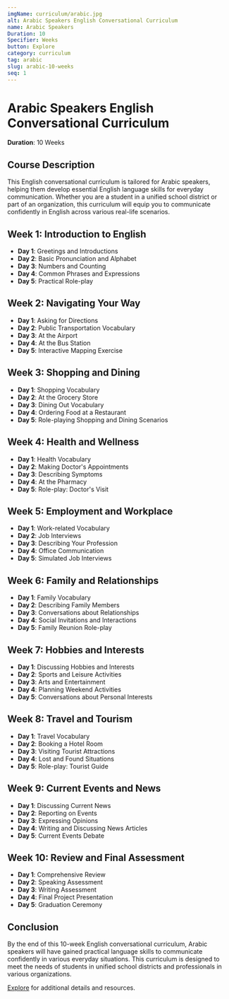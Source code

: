 ```yaml
---
imgName: curriculum/arabic.jpg
alt: Arabic Speakers English Conversational Curriculum
name: Arabic Speakers
Duration: 10
Specifier: Weeks
button: Explore
category: curriculum
tag: arabic
slug: arabic-10-weeks
seq: 1
---
```

# Arabic Speakers English Conversational Curriculum

**Duration**: 10 Weeks

## Course Description
This English conversational curriculum is tailored for Arabic speakers, helping them develop essential English language skills for everyday communication. Whether you are a student in a unified school district or part of an organization, this curriculum will equip you to communicate confidently in English across various real-life scenarios.

## Week 1: Introduction to English
- **Day 1**: Greetings and Introductions
- **Day 2**: Basic Pronunciation and Alphabet
- **Day 3**: Numbers and Counting
- **Day 4**: Common Phrases and Expressions
- **Day 5**: Practical Role-play

## Week 2: Navigating Your Way
- **Day 1**: Asking for Directions
- **Day 2**: Public Transportation Vocabulary
- **Day 3**: At the Airport
- **Day 4**: At the Bus Station
- **Day 5**: Interactive Mapping Exercise

## Week 3: Shopping and Dining
- **Day 1**: Shopping Vocabulary
- **Day 2**: At the Grocery Store
- **Day 3**: Dining Out Vocabulary
- **Day 4**: Ordering Food at a Restaurant
- **Day 5**: Role-playing Shopping and Dining Scenarios

## Week 4: Health and Wellness
- **Day 1**: Health Vocabulary
- **Day 2**: Making Doctor's Appointments
- **Day 3**: Describing Symptoms
- **Day 4**: At the Pharmacy
- **Day 5**: Role-play: Doctor's Visit

## Week 5: Employment and Workplace
- **Day 1**: Work-related Vocabulary
- **Day 2**: Job Interviews
- **Day 3**: Describing Your Profession
- **Day 4**: Office Communication
- **Day 5**: Simulated Job Interviews

## Week 6: Family and Relationships
- **Day 1**: Family Vocabulary
- **Day 2**: Describing Family Members
- **Day 3**: Conversations about Relationships
- **Day 4**: Social Invitations and Interactions
- **Day 5**: Family Reunion Role-play

## Week 7: Hobbies and Interests
- **Day 1**: Discussing Hobbies and Interests
- **Day 2**: Sports and Leisure Activities
- **Day 3**: Arts and Entertainment
- **Day 4**: Planning Weekend Activities
- **Day 5**: Conversations about Personal Interests

## Week 8: Travel and Tourism
- **Day 1**: Travel Vocabulary
- **Day 2**: Booking a Hotel Room
- **Day 3**: Visiting Tourist Attractions
- **Day 4**: Lost and Found Situations
- **Day 5**: Role-play: Tourist Guide

## Week 9: Current Events and News
- **Day 1**: Discussing Current News
- **Day 2**: Reporting on Events
- **Day 3**: Expressing Opinions
- **Day 4**: Writing and Discussing News Articles
- **Day 5**: Current Events Debate

## Week 10: Review and Final Assessment
- **Day 1**: Comprehensive Review
- **Day 2**: Speaking Assessment
- **Day 3**: Writing Assessment
- **Day 4**: Final Project Presentation
- **Day 5**: Graduation Ceremony

## Conclusion
By the end of this 10-week English conversational curriculum, Arabic speakers will have gained practical language skills to communicate confidently in various everyday situations. This curriculum is designed to meet the needs of students in unified school districts and professionals in various organizations.

[Explore](/contacts) for additional details and resources.
